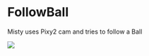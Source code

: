 # FollowBall
Misty uses Pixy2 cam and tries to follow a Ball 

[![](http://img.youtube.com/vi/nvZwryzJuv4/0.jpg)](http://www.youtube.com/watch?v=nvZwryzJuv4 "Misty and Nibble playing with the ball")
